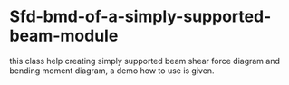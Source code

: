 # Sfd-bmd-of-a-simply-supported-beam-module
this class help creating simply supported beam shear force diagram and bending moment diagram, a demo how to use is given.
